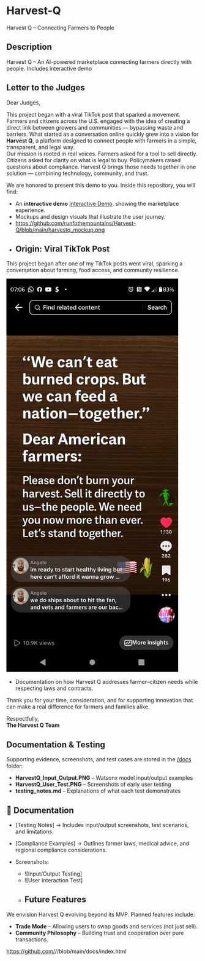# Harvest-Q
Harvest Q – Connecting Farmers to People
## Description
Harvest Q – An AI-powered marketplace connecting farmers directly with people. Includes interactive demo
## Letter to the Judges

Dear Judges,  

This project began with a viral TikTok post that sparked a movement. Farmers and citizens across the U.S. engaged with the idea of creating a direct link between growers and communities — bypassing waste and barriers. What started as a conversation online quickly grew into a vision for **Harvest Q**, a platform designed to connect people with farmers in a simple, transparent, and legal way.  
Our mission is rooted in real voices. Farmers asked for a tool to sell directly. Citizens asked for clarity on what is legal to buy. Policymakers raised questions about compliance. Harvest Q brings those needs together in one solution — combining technology, community, and trust.  

We are honored to present this demo to you. Inside this repository, you will find:  
- An **interactive demo**
  [Interactive Demo](https://runfothemountains.github.io/Harvest-Q/).
 showing the marketplace experience.  
- Mockups and design visuals that illustrate the user journey.
- https://github.com/runfothemountains/Harvest-Q/blob/main/harvestq_mockup.png
- ## Origin: Viral TikTok Post  

This project began after one of my TikTok posts went viral, sparking a conversation about farming, food access, and community resilience.  

![Viral Post Screenshot](https://raw.githubusercontent.com/runfothemountains/Harvest-Q/main/Screenshot_20250818-070644.png)
- Documentation on how Harvest Q addresses farmer–citizen needs while respecting laws and contracts.

Thank you for your time, consideration, and for supporting innovation that can make a real difference for farmers and families alike.  

Respectfully,  
**The Harvest Q Team**  

## Documentation & Testing
Supporting evidence, screenshots, and test cases are stored in the [/docs](/docs) folder:
- **HarvestQ_Input_Output.PNG** – Watsonx model input/output examples
- **HarvestQ_User_Test.PNG** – Screenshots of early user testing
- **testing_notes.md** – Explanations of what each test demonstrates
## 📂 Documentation

- [Testing Notes] 
  → Includes input/output screenshots, test scenarios, and limitations.  

- [Compliance Examples]
  → Outlines farmer laws, medical advice, and regional compliance considerations.  

- Screenshots:  
  - ![Input/Output Testing]  
  - ![User Interaction Test]
  - ## Future Features
We envision Harvest Q evolving beyond its MVP. Planned features include:
- **Trade Mode** – Allowing users to swap goods and services (not just sell).
- **Community Philosophy** – Building trust and cooperation over pure transactions.



https://github.com/<USER>/<REPO>/blob/main/docs/index.html

